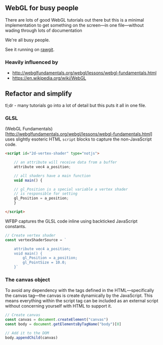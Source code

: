 ## WebGL for busy people
There are lots of good WebGL tutorials out there but this is a minimal
implementation to get something on the screen&mdash;in one file&mdash;without
wading through lots of documentation

We're all busy people.

See it running on
[rawgit](https://rawgit.com/deanturpin/WebGL/master/index.html).

### Heavily influenced by
- http://webglfundamentals.org/webgl/lessons/webgl-fundamentals.html
- https://en.wikipedia.org/wiki/WebGL

## Refactor and simplify

tl;dr - many tutorials go into a lot of detail but this puts it all in one file.

### GLSL
(WebGL
Fundamentals)[http://webglfundamentals.org/webgl/lessons/webgl-fundamentals.html]
uses slightly esoteric HTML ```script``` blocks to capture the non-JavaScript
code.

```html
<script id="2d-vertex-shader" type="notjs">

	// an attribute will receive data from a buffer
	attribute vec4 a_position;

	// all shaders have a main function
	void main() {

	// gl_Position is a special variable a vertex shader
	// is responsible for setting
	gl_Position = a_position;
	}

</script>

```

WFBP captures the GLSL code inline using backticked JavaScript constants.
```js
// Create vertex shader
const vertexShaderSource = `

	attribute vec4 a_position;
	void main() {
		gl_Position = a_position;
		gl_PointSize = 10.0;
	}`
```

### The canvas object
To avoid any dependency with the tags defined in the HTML&mdash;specifically the
canvas tag&mdash;the canvas is create dynamically by the JavaScript. This means
everything within the script tag can be included as an external script without
concerning yourself with HTML to support it.

```js
// Create canvas
const canvas = document.createElement("canvas")
const body = document.getElementsByTagName("body")[0]

// Add it to the DOM
body.appendChild(canvas)
```
